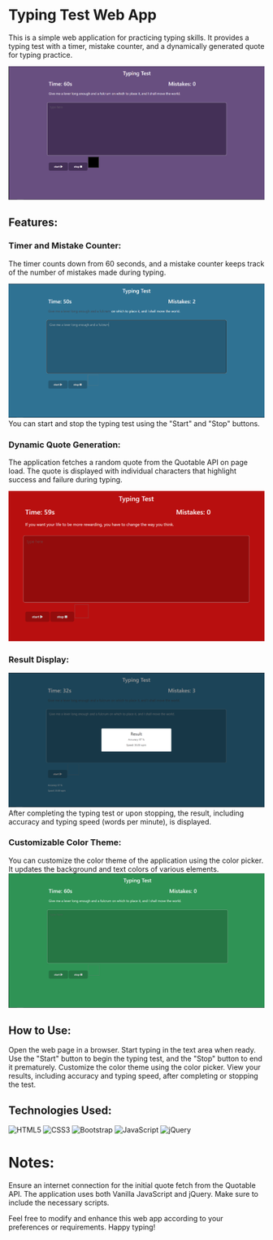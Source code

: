 # Typing Test Web App
This is a simple web application for practicing typing skills. It provides a typing test with a timer, mistake counter, and a dynamically generated quote for typing practice.

![Typing Test Web App](/assets/img-readme/initial.png)
## Features:
### Timer and Mistake Counter:

The timer counts down from 60 seconds, and a mistake counter keeps track of the number of mistakes made during typing.

![Timer and Mistake Counter](/assets/img-readme/timer.png)
 You can start and stop the typing test using the "Start" and "Stop" buttons.

### Dynamic Quote Generation:

 The application fetches a random quote from the Quotable API on page load.
The quote is displayed with individual characters that highlight success and failure during typing.

![Dynamic Quote Generation](/assets/img-readme/quote.png)

### Result Display:
![Result Display](/assets/img-readme/result.png)
After completing the typing test or upon stopping, the result, including accuracy and typing speed (words per minute), is displayed.

###  Customizable Color Theme:

You can customize the color theme of the application using the color picker. It updates the background and text colors of various elements.
![Customizable Color Theme](/assets/img-readme/color.png)

## How to Use:
Open the web page in a browser.
Start typing in the text area when ready.
Use the "Start" button to begin the typing test, and the "Stop" button to end it prematurely.
Customize the color theme using the color picker.
View your results, including accuracy and typing speed, after completing or stopping the test.


## Technologies Used:
![HTML5](https://img.shields.io/badge/html5-%23E34F26.svg?style=for-the-badge&logo=html5&logoColor=white) 
![CSS3](https://img.shields.io/badge/css-%231572B6.svg?style=for-the-badge&logo=css3&logoColor=white)
![Bootstrap](https://img.shields.io/badge/bootstrap-%238511FA.svg?style=for-the-badge&logo=bootstrap&logoColor=white)
![JavaScript](https://img.shields.io/badge/javascript-%23323330.svg?style=for-the-badge&logo=javascript&logoColor=%23F7DF1E)
![jQuery](https://img.shields.io/badge/jquery-%230769AD.svg?style=for-the-badge&logo=jquery&logoColor=white)


# Notes:
Ensure an internet connection for the initial quote fetch from the Quotable API.
The application uses both Vanilla JavaScript and jQuery. Make sure to include the necessary scripts.

Feel free to modify and enhance this web app according to your preferences or requirements. Happy typing!